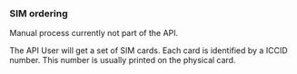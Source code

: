 ### SIM ordering

Manual process currently not part of the API.

The API User will get a set of SIM cards. Each card is identified by a ICCID number. This number is usually printed on the physical card. 
